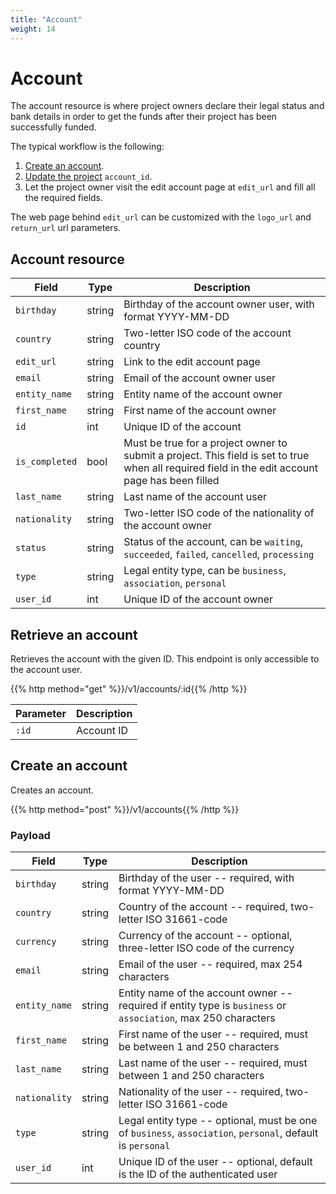 ```yaml
---
title: "Account"
weight: 14
---
```


# Account

The account resource is where project owners declare their legal status and bank details in order to get the funds after their project has been successfully funded.

The typical workflow is the following:

1. [Create an account](#create-an-account).
2. [Update the project](#update-a-project) `account_id`.
3. Let the project owner visit the edit account page at `edit_url` and fill all the required fields.

The web page behind `edit_url` can be customized with the `logo_url` and `return_url` url parameters.

## Account resource

| Field          | Type   | Description                                                                                                                                      |
| -------------- | ------ | ------------------------------------------------------------------------------------------------------------------------------------------------ |
| `birthday`     | string | Birthday of the account owner user, with format YYYY-MM-DD                                                                                       |
| `country`      | string | Two-letter ISO code of the account country                                                                                                       |
| `edit_url`     | string | Link to the edit account page                                                                                                                    |
| `email`        | string | Email of the account owner user                                                                                                                  |
| `entity_name`  | string | Entity name of the account owner                                                                                                                 |
| `first_name`   | string | First name of the account owner                                                                                                                  |
| `id`           | int    | Unique ID of the account                                                                                                                         |
| `is_completed` | bool   | Must be true for a project owner to submit a project. This field is set to true when all required field in the edit account page has been filled |
| `last_name`    | string | Last name of the account user                                                                                                                    |
| `nationality`  | string | Two-letter ISO code of the nationality of the account owner                                                                                      |
| `status`       | string | Status of the account, can be `waiting`, `succeeded`, `failed`, `cancelled`, `processing`                                                        |
| `type`         | string | Legal entity type, can be `business`, `association`, `personal`                                                                                  |
| `user_id`      | int    | Unique ID of the account owner                                                                                                                   |

## Retrieve an account

Retrieves the account with the given ID. This endpoint is only accessible to the account user.

{{% http method="get" %}}/v1/accounts/:id{{% /http %}}

| Parameter | Description |
| --------- | ------------|
| `:id`     | Account ID  |

## Create an account

Creates an account.

{{% http method="post" %}}/v1/accounts{{% /http %}}

### Payload

| Field         | Type   | Description                                                                                                     |
| ------------- | ------ | --------------------------------------------------------------------------------------------------------------- |
| `birthday`    | string | Birthday of the user -- required, with format YYYY-MM-DD                                                        |
| `country`     | string | Country of the account -- required, two-letter ISO 31661-code                                                   |
| `currency`    | string | Currency of the account -- optional, three-letter ISO code of the currency                                      |
| `email`       | string | Email of the user -- required, max 254 characters                                                               |
| `entity_name` | string | Entity name of the account owner -- required if entity type is `business` or `association`,  max 250 characters |
| `first_name`  | string | First name of the user -- required, must be between 1 and 250 characters                                        |
| `last_name`   | string | Last name of the user -- required, must between 1 and 250 characters                                            |
| `nationality` | string | Nationality of the user -- required, two-letter ISO 31661-code                                                  |
| `type`        | string | Legal entity type -- optional, must be one of `business`, `association`, `personal`, default is `personal`      |
| `user_id`     | int    | Unique ID of the user -- optional, default is the ID of the authenticated user                                  |
